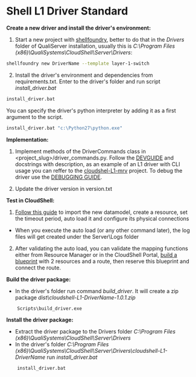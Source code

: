 # Shell L1 Driver Standard

**Create a new driver and install the driver's environment:**

1. Start a new project with [shellfoundry](https://github.com/QualiSystems/shellfoundry), better to do that in the *Drivers* folder of QualiServer installation, usually this is *C:\Program Files (x86)\QualiSystems\CloudShell\Server\Drivers*:
```bash
shellfoundry new DriverName --template layer-1-switch
```
2. Install the driver's environment and dependencies from requirements.txt. Enter to the driver's folder and run script *install_driver.bat*
```bash
install_driver.bat
```
You can specify the driver's python interpreter by adding it as a first argument to the script.
```bash
install_driver.bat "c:\Python27\python.exe"
```

**Implementation:**

1. Implement methods of the DriverCommands class in <project_slug>/driver_commands.py. Follow the [DEVGUIDE](https://github.com/QualiSystems/shell-L1-standard/blob/dev/DEVGUIDE.md) and docstrings with description, as an example of an L1 driver with CLI usage you can reffer to the [cloudshel-L1-mrv](https://github.com/QualiSystems/cloudshell-L1-mrv) project.
To debug the driver use the [DEBUGGING GUIDE](https://github.com/QualiSystems/shell-L1-template/blob/dev/DEBUGGING.md).

2. Update the driver version in version.txt

**Test in CloudShell:**
1. [Follow this guide](http://help.quali.com/Online%20Help/8.1.0.4291/Portal/Content/Admn/Cnct-Ctrl-L1-Swch.htm) to import the new datamodel, create a resource, set the timeout period, auto load it and configure its physical connections
  * When you execute the auto load (or any other command later), the log files will get created under the Server\\Logs folder
2. After validating the auto load, you can validate the mapping functions either from Resource Manager or in the CloudShell Portal, [build a blueprint](http://help.quali.com/Online%20Help/8.1.0.4291/Portal/Content/CSP/LAB-MNG/Rsc-Cnct/Phys-Ntwrk-Crt.htm) with 2 resources and a route, then reserve this blueprint and connect the route.


**Build the driver package:**

* In the driver's folder run command *build_driver*. It will create a zip package *dist\cloudshell-L1-DriverName-1.0.1.zip*
    
```bash
    Scripts\build_driver.exe
```
 
    
**Install the driver package:**
* Extract the driver package to the Drivers folder *C:\\Program Files (x86)\\QualiSystems\\CloudShell\\Server\\Drivers*
* In the driver's folder *C:\\Program Files (x86)\\QualiSystems\\CloudShell\\Server\\Drivers\\cloudshell-L1-DriverName* run *install_driver.bat*
```bash
    install_driver.bat
```

